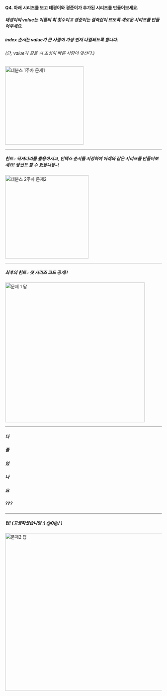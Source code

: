 #### Q4. 아래 시리즈를 보고 태경이와 경준이가 추가된 시리즈를 만들어보세요. 
##### 태경이의 value는 이름의 획 횟수이고 경준이는 결측값이 뜨도록 새로운 시리즈를 만들어주세요.
##### index 순서는 value가 큰 사람이 가장 먼저 나열되도록 합니다.
###### (단, value가 같을 시 초성이 빠른 사람이 앞선다.)
<img width="252" alt="데분스 1주차 문제1" src="https://github.com/sejongsmarcle/2023_Autumn_DataAnalysisStudy/assets/70877858/6a883e19-5b89-450b-9a86-974dcb85b008"> 

--------------------------------------------------------

##### 힌트 : 딕셔너리를 활용하시고, 인덱스 순서를 지정하여 아래와 같은 시리즈를 만들어보세요! 당신도 할 수 있답니당~!
<img width="268" alt="데분스 2주차 문제2" src="https://github.com/sejongsmarcle/2023_Autumn_DataAnalysisStudy/assets/70877858/6f36e78e-55d9-4d5d-a268-a798259b8c7b">

--------------------------------------------------------

##### 최후의 힌트 : 첫 시리즈 코드 공개!!
<img width="449" alt="문제 1 답" src="https://github.com/sejongsmarcle/2023_Autumn_DataAnalysisStudy/assets/70877858/80e31622-4562-4cd4-8e04-c68dec40d225">

-----------------------------------------------------------------











##### 다 
##### 풀
##### 었
##### 나
##### 요
##### ???












----------------------------------------------------------------------------------------


##### 답! (고생하셨습니당 :) @0@/ )

<img width="507" alt="문제2 답" src="https://github.com/sejongsmarcle/2023_Autumn_DataAnalysisStudy/assets/70877858/83ecbd44-d7e7-4d21-afc8-1de9e248c7b9">
